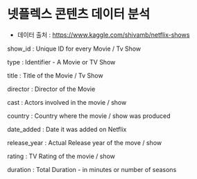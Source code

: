 # 넷플렉스 콘텐츠 데이터 분석



- 데이터 출처 : https://www.kaggle.com/shivamb/netflix-shows 



show_id : Unique ID for every Movie / Tv Show

type : Identifier - A Movie or TV Show

title : Title of the Movie / Tv Show

director : Director of the Movie

cast : Actors involved in the movie / show

country : Country where the movie / show was produced

date_added : Date it was added on Netflix

release_year : Actual Release year of the move / show

rating : TV Rating of the movie / show

duration : Total Duration - in minutes or number of seasons
